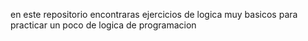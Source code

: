 en este repositorio encontraras ejercicios de logica muy basicos para practicar un poco de logica de programacion
